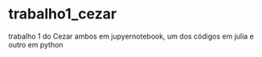 # trabalho1_cezar
trabalho 1 do Cezar
ambos em jupyernotebook, um dos códigos em julia e outro em python
